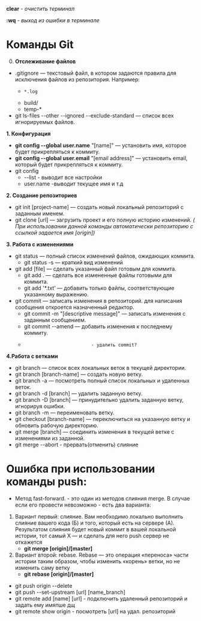 **clear** - *очистить терминал*

**:wq** - *выход из ошибки в терминале*
# Команды Git
0. __Отслеживание файлов__
* .gitignore — текстовый файл, в котором задаются правила для исключения файлов из репозитория. Например:
  * 	*.log
  *	build/
  *	temp-*
* git ls-files --other --ignored --exclude-standard — список всех игнорируемых файлов.

 __1. Конфигурация__
* __git config --global user.name__ "[name]" — установить имя, которое будет прикрепляться к коммиту.
* __git config --global user.email__ "[email address]" — установить email, который будет прикрепляться к коммиту.
* git config 
     * --list - выводит все настройки
     * user.name -выводит текущее имя и т.д

__2. Создание репозиториев__
* git init [project-name] — создать новый локальный репозиторий с заданным именем.
* git clone [url] — загрузить проект и его полную историю изменений. _( При использовании данной команды автоматически репозиторию с cсылкой задается имя [origin])_

__3. Работа с изменениями__
* git status — полный список изменений файлов, ожидающих коммита.
     * git status -s — краткий вид изменений
* git add [file] — сделать указанный файл готовым для коммита.
     * git add . — сделать все измененные файлы готовыми для коммита.
     * git add '*.txt' — добавить только файлы, соответствующие указанному выражению.
* git commit — записать изменения в репозиторий. для написания   сообщения откроется назначенный редактор.
     * git commit -m "[descriptive message]" — записать изменения с заданным сообщением.
     * git commit --amend — добавить изменения к последнему коммиту.
     *                              - удалить commit?

__4.Работа с ветками__
* git branch — список всех локальных веток в текущей директории.
* git branch [branch-name] — создать новую ветку.
* git branch -a — посмотреть полный список локальных и удаленных веток.
* git branch -d [branch] — удалить заданную ветку.
* git branch -D [branch] — принудительно удалить заданную ветку, игнорируя ошибки.
* git branch -m <oldname> <newname> — переименовать ветку.
* git checkout [branch-name] — переключиться на указанную ветку и обновить рабочую директорию.
* git merge [branch] — соединить изменения в текущей ветке с изменениями из заданной.
* git merge --abort - прервать(отменить) слияние
# Ошибка при использовании команды push:
* Метод fast-forward. - это один из методов слияния merge. В случае если его провести невозможно -  есть два варианта:
 1. Вариант первый: слияние. Вам необходимо локально выполнить слияние вашего кода (Б) и того, который есть на сервере (А). Результатом слияния будет новый коммит в вашей локальной истории, тот самый Х — и сделать для него push сервер не откажется
      * __git merge [origin]/[master]__
 2. Вариант второй: rebase. Rebase — это операция «переноса» части истории таким образом, чтобы изменить «корень» ветки, но не изменить саму ветку
      * __git rebase  [origin]/[master]__




* git push origin --delete <branchName>
* git push --set-upstream [url] [name_branch] 
* git remote add [name] [url] - подключить удаленный репозиторий и задать ему имяпше дщ
* git remote show origin - посмотреть [url] на удал. репозиторий

